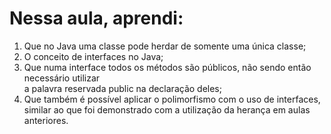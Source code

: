 # Nessa aula, aprendi:

1. Que no Java uma classe pode herdar de somente uma única classe;  
2. O conceito de interfaces no Java;
3. Que numa interface todos os métodos são públicos, não sendo então necessário utilizar  
a palavra reservada public na declaração deles;
4. Que também é possível aplicar o polimorfismo com o uso de interfaces,  
similar ao que foi demonstrado com a utilização da herança em aulas anteriores.